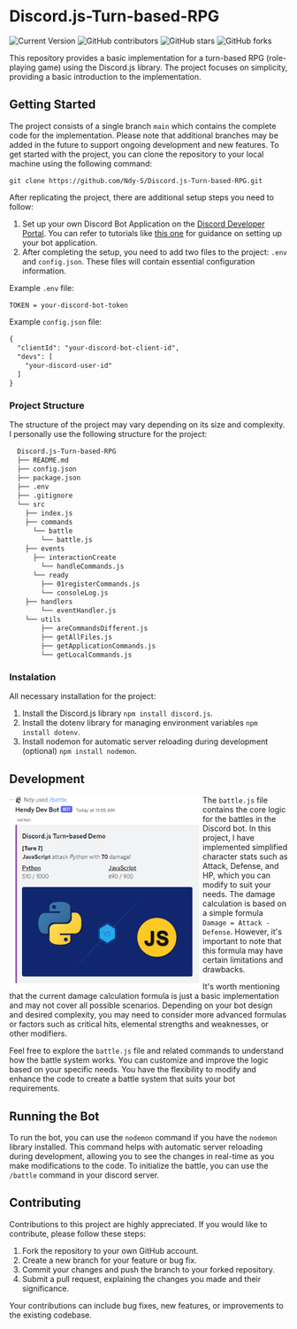 # Discord.js-Turn-based-RPG

![Current Version](https://img.shields.io/badge/version-v0.1-blue)
![GitHub contributors](https://img.shields.io/github/contributors/ndy-s/Discord.js-Turn-based-RPG)
![GitHub stars](https://img.shields.io/github/stars/ndy-s/Discord.js-Turn-based-RPG?style=social)
![GitHub forks](https://img.shields.io/github/forks/ndy-s/Discord.js-Turn-based-RPG?style=social)

This repository provides a basic implementation for a turn-based RPG (role-playing game) using the Discord.js library. The project focuses on simplicity, providing a basic introduction to the implementation.

## Getting Started
The project consists of a single branch `main` which contains the complete code for the implementation. Please note that additional branches may be added in the future to support ongoing development and new features. To get started with the project, you can clone the repository to your local machine using the following command:
```
git clone https://github.com/Ndy-S/Discord.js-Turn-based-RPG.git
```

After replicating the project, there are additional setup steps you need to follow:
1. Set up your own Discord Bot Application on the <a href="https://discord.com/developers/applications">Discord Developer Portal</a>. You can refer to tutorials like <a href="https://youtu.be/qv24S2L1N0k">this one</a> for guidance on setting up your bot application.
2. After completing the setup, you need to add two files to the project: `.env` and `config.json`. These files will contain essential configuration information.

Example `.env` file:
```
TOKEN = your-discord-bot-token
```

Example `config.json` file:
```
{
  "clientId": "your-discord-bot-client-id",
  "devs": [
    "your-discord-user-id"
  ]
}
```

### Project Structure
The structure of the project may vary depending on its size and complexity. I personally use the following structure for the project:
```
  Discord.js-Turn-based-RPG
  ├── README.md
  ├── config.json
  ├── package.json
  ├── .env
  ├── .gitignore
  └── src
    ├── index.js
    ├── commands
      └── battle
        └── battle.js
    ├── events
      ├── interactionCreate
        └── handleCommands.js
      └── ready
        ├── 01registerCommands.js
        └── consoleLog.js
    ├── handlers
        └── eventHandler.js
    └── utils
        ├── areCommandsDifferent.js
        ├── getAllFiles.js
        ├── getApplicationCommands.js
        └── getLocalCommands.js
```

### Instalation
All necessary installation for the project:
1. Install the Discord.js library `npm install discord.js`.
2. Install the dotenv library for managing environment variables `npm install dotenv`.
3. Install nodemon for automatic server reloading during development (optional) `npm install nodemon`.

## Development
<img align="left" src="https://github.com/Ndy-S/Discord.js-Turn-based-RPG/blob/main/bot_sample.png" alt="Bot Screenshot" width="350px"/>

The `battle.js` file contains the core logic for the battles in the Discord bot. In this project, I have implemented simplified character stats such as Attack, Defense, and HP, which you can modify to suit your needs. The damage calculation is based on a simple formula `Damage = Attack - Defense`. However, it's important to note that this formula may have certain limitations and drawbacks.

It's worth mentioning that the current damage calculation formula is just a basic implementation and may not cover all possible scenarios. Depending on your bot design and desired complexity, you may need to consider more advanced formulas or factors such as critical hits, elemental strengths and weaknesses, or other modifiers.

Feel free to explore the `battle.js` file and related commands to understand how the battle system works. You can customize and improve the logic based on your specific needs. You have the flexibility to modify and enhance the code to create a battle system that suits your bot requirements.

## Running the Bot
To run the bot, you can use the `nodemon` command if you have the `nodemon` library installed. This command helps with automatic server reloading during development, allowing you to see the changes in real-time as you make modifications to the code. To initialize the battle, you can use the `/battle` command in your discord server.

## Contributing
Contributions to this project are highly appreciated. If you would like to contribute, please follow these steps:
1. Fork the repository to your own GitHub account.
2. Create a new branch for your feature or bug fix.
3. Commit your changes and push the branch to your forked repository.
4. Submit a pull request, explaining the changes you made and their significance.


Your contributions can include bug fixes, new features, or improvements to the existing codebase. 
